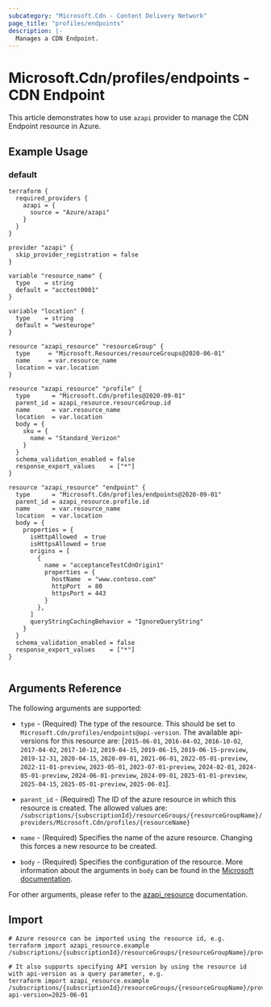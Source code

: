 ```yaml
---
subcategory: "Microsoft.Cdn - Content Delivery Network"
page_title: "profiles/endpoints"
description: |-
  Manages a CDN Endpoint.
---
```


# Microsoft.Cdn/profiles/endpoints - CDN Endpoint

This article demonstrates how to use `azapi` provider to manage the CDN Endpoint resource in Azure.

## Example Usage

### default

```hcl
terraform {
  required_providers {
    azapi = {
      source = "Azure/azapi"
    }
  }
}

provider "azapi" {
  skip_provider_registration = false
}

variable "resource_name" {
  type    = string
  default = "acctest0001"
}

variable "location" {
  type    = string
  default = "westeurope"
}

resource "azapi_resource" "resourceGroup" {
  type     = "Microsoft.Resources/resourceGroups@2020-06-01"
  name     = var.resource_name
  location = var.location
}

resource "azapi_resource" "profile" {
  type      = "Microsoft.Cdn/profiles@2020-09-01"
  parent_id = azapi_resource.resourceGroup.id
  name      = var.resource_name
  location  = var.location
  body = {
    sku = {
      name = "Standard_Verizon"
    }
  }
  schema_validation_enabled = false
  response_export_values    = ["*"]
}

resource "azapi_resource" "endpoint" {
  type      = "Microsoft.Cdn/profiles/endpoints@2020-09-01"
  parent_id = azapi_resource.profile.id
  name      = var.resource_name
  location  = var.location
  body = {
    properties = {
      isHttpAllowed  = true
      isHttpsAllowed = true
      origins = [
        {
          name = "acceptanceTestCdnOrigin1"
          properties = {
            hostName  = "www.contoso.com"
            httpPort  = 80
            httpsPort = 443
          }
        },
      ]
      queryStringCachingBehavior = "IgnoreQueryString"
    }
  }
  schema_validation_enabled = false
  response_export_values    = ["*"]
}


```



## Arguments Reference

The following arguments are supported:

* `type` - (Required) The type of the resource. This should be set to `Microsoft.Cdn/profiles/endpoints@api-version`. The available api-versions for this resource are: [`2015-06-01`, `2016-04-02`, `2016-10-02`, `2017-04-02`, `2017-10-12`, `2019-04-15`, `2019-06-15`, `2019-06-15-preview`, `2019-12-31`, `2020-04-15`, `2020-09-01`, `2021-06-01`, `2022-05-01-preview`, `2022-11-01-preview`, `2023-05-01`, `2023-07-01-preview`, `2024-02-01`, `2024-05-01-preview`, `2024-06-01-preview`, `2024-09-01`, `2025-01-01-preview`, `2025-04-15`, `2025-05-01-preview`, `2025-06-01`].

* `parent_id` - (Required) The ID of the azure resource in which this resource is created. The allowed values are:  
  `/subscriptions/{subscriptionId}/resourceGroups/{resourceGroupName}/providers/Microsoft.Cdn/profiles/{resourceName}`

* `name` - (Required) Specifies the name of the azure resource. Changing this forces a new resource to be created.

* `body` - (Required) Specifies the configuration of the resource. More information about the arguments in `body` can be found in the [Microsoft documentation](https://learn.microsoft.com/en-us/azure/templates/Microsoft.Cdn/profiles/endpoints?pivots=deployment-language-terraform).

For other arguments, please refer to the [azapi_resource](https://registry.terraform.io/providers/Azure/azapi/latest/docs/resources/resource) documentation.

## Import

 ```shell
 # Azure resource can be imported using the resource id, e.g.
 terraform import azapi_resource.example /subscriptions/{subscriptionId}/resourceGroups/{resourceGroupName}/providers/Microsoft.Cdn/profiles/{resourceName}/endpoints/{resourceName}
 
 # It also supports specifying API version by using the resource id with api-version as a query parameter, e.g.
 terraform import azapi_resource.example /subscriptions/{subscriptionId}/resourceGroups/{resourceGroupName}/providers/Microsoft.Cdn/profiles/{resourceName}/endpoints/{resourceName}?api-version=2025-06-01
 ```
